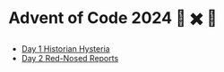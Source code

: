 # Advent of Code 2024 🎄 ✖️ 🦀

- [Day 1 Historian Hysteria](src/day01/mod.rs)
- [Day 2 Red-Nosed Reports](src/day02/mod.rs)
